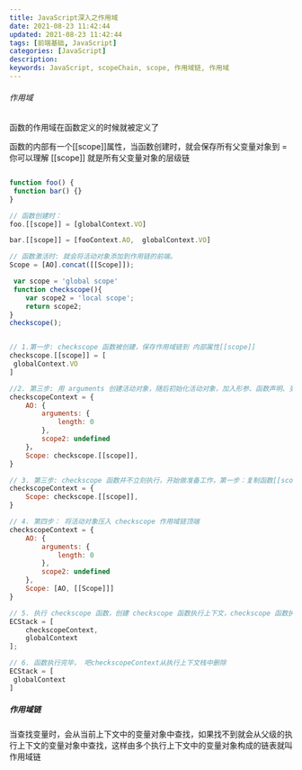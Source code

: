 ```yaml
---
title: JavaScript深入之作用域
date: 2021-08-23 11:42:44
updated: 2021-08-23 11:42:44
tags: [前端基础, JavaScript]
categories: [JavaScript]
description:
keywords: JavaScript, scopeChain, scope, 作用域链, 作用域
---
```


###### 作用域

函数的作用域在函数定义的时候就被定义了

函数的内部有一个[[scope]]属性，当函数创建时，就会保存所有父变量对象到 = 你可以理解 [[scope]] 就是所有父变量对象的层级链

```javascript

function foo() {
 function bar() {}
}

// 函数创建时：
foo.[[scope]] = [globalContext.VO]

bar.[[scope]] = [fooContext.AO,  globalContext.VO]

// 函数激活时: 就会将活动对象添加到作用链的前端。
Scope = [AO].concat([[Scope]]);
```

```javascript
 var scope = 'global scope'
 function checkscope(){
    var scope2 = 'local scope';
    return scope2;
}
checkscope();


// 1.第一步: checkscope 函数被创建，保存作用域链到 内部属性[[scope]]
checkscope.[[scope]] = [
 globalContext.VO
]

//2. 第三步: 用 arguments 创建活动对象，随后初始化活动对象，加入形参、函数声明、变量声明
checkscopeContext = {
    AO: {
        arguments: {
            length: 0
        },
        scope2: undefined
    }，
    Scope: checkscope.[[scope]],
}

// 3. 第三步: checkscope 函数并不立刻执行，开始做准备工作，第一步：复制函数[[scope]]属性创建作用域链
checkscopeContext = {
    Scope: checkscope.[[scope]],
}

// 4. 第四步： 将活动对象压入 checkscope 作用域链顶端
checkscopeContext = {
    AO: {
        arguments: {
            length: 0
        },
        scope2: undefined
    },
    Scope: [AO, [[Scope]]]
}

// 5. 执行 checkscope 函数，创建 checkscope 函数执行上下文，checkscope 函数执行上下文被压入执行上下文栈
ECStack = [
    checkscopeContext,
    globalContext
];

// 6. 函数执行完毕， 吧checkscopeContext从执行上下文栈中删除
ECStack = [
 globalContext 
]

```

##### 作用域链

当查找变量时，会从当前上下文中的变量对象中查找，如果找不到就会从父级的执行上下文的变量对象中查找，这样由多个执行上下文中的变量对象构成的链表就叫作用域链
